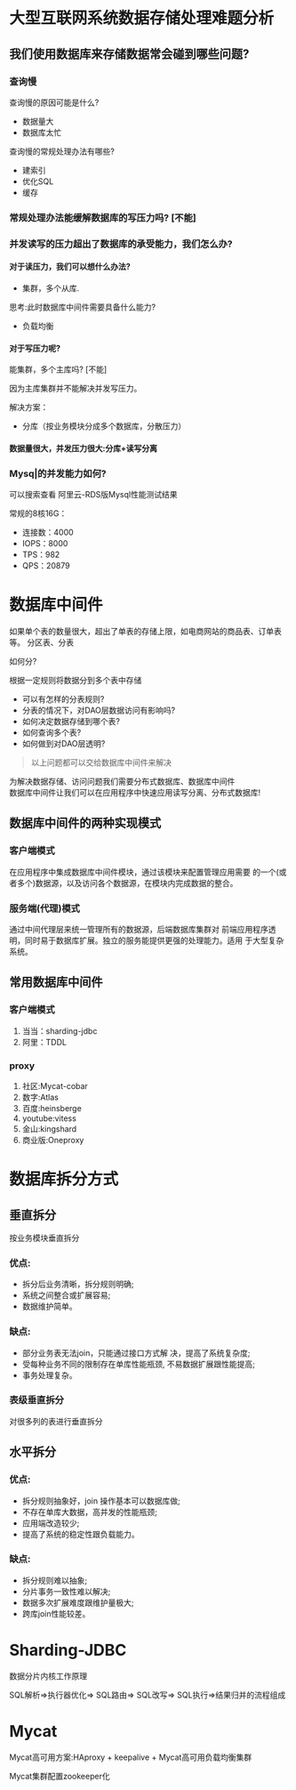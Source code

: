 # 大型互联网系统数据存储处理难题分析
## 我们使用数据库来存储数据常会碰到哪些问题?
### 查询慢
查询慢的原因可能是什么?

- 数据量大
- 数据库太忙

查询慢的常规处理办法有哪些?
- 建索引
- 优化SQL
- 缓存

### 常规处理办法能缓解数据库的写压力吗?  [不能]

### 并发读写的压力超出了数据库的承受能力，我们怎么办?
#### 对于读压力，我们可以想什么办法?
- 集群，多个从库.

思考:此时数据库中间件需要具备什么能力?
- 负载均衡

#### 对于写压力呢?

能集群，多个主库吗? [不能]

因为主库集群并不能解决并发写压力。

解决方案：
- 分库（按业务模块分成多个数据库，分散压力）

#### 数据量很大，并发压力很大:分库+读写分离


### Mysq|的并发能力如何?
可以搜索查看 阿里云-RDS版Mysql性能测试结果

常规的8核16G：

- 连接数：4000
- IOPS：8000
- TPS：982
- QPS：20879


# 数据库中间件
如果单个表的数量很大，超出了单表的存储上限，如电商网站的商品表、订单表等。
分区表、分表

如何分?

根据一定规则将数据分到多个表中存储
- 可以有怎样的分表规则?
- 分表的情况下，对DAO层数据访问有影响吗?
- 如何决定数据存储到哪个表?
- 如何查询多个表?
- 如何做到对DAO层透明?

> 以上问题都可以交给数据库中间件来解决

为解决数据存储、访问问题我们需要分布式数据库、数据库中间件</br>
数据库中间件让我们可以在应用程序中快速应用读写分离、分布式数据库!

## 数据库中间件的两种实现模式
### 客户端模式
在应用程序中集成数据库中间件模块，通过该模块来配置管理应用需要
的一个(或者多个)数据源，以及访问各个数据源，在模块内完成数据的整合。

### 服务端(代理)模式
通过中间代理层来统一管理所有的数据源，后端数据库集群对
前端应用程序透明，同时易于数据库扩展。独立的服务能提供更强的处理能力。适用
于大型复杂系统。

## 常用数据库中间件

### 客户端模式
1. 当当：sharding-jdbc
2. 阿里：TDDL

### proxy
1. 社区:Mycat-cobar
2. 数字:Atlas
3. 百度:heinsberge
4. youtube:vitess 
5. 金山:kingshard
6. 商业版:Oneproxy


# 数据库拆分方式
## 垂直拆分
按业务模块垂直拆分

### 优点:
- 拆分后业务清晰，拆分规则明确;
- 系统之间整合或扩展容易;
- 数据维护简单。
### 缺点:
- 部分业务表无法join，只能通过接口方式解
决，提高了系统复杂度;
- 受每种业务不同的限制存在单库性能瓶颈,
不易数据扩展跟性能提高;
- 事务处理复杂。

### 表级垂直拆分
对很多列的表进行垂直拆分

## 水平拆分
### 优点:
- 拆分规则抽象好，join 操作基本可以数据库做;
- 不存在单库大数据，高并发的性能瓶颈;
- 应用端改造较少;
- 提高了系统的稳定性跟负载能力。

### 缺点:
- 拆分规则难以抽象;
- 分片事务一致性难以解决;
- 数据多次扩展难度跟维护量极大;
- 跨库join性能较差。

# Sharding-JDBC
数据分片内核工作原理

SQL解析=>执行器优化=> SQL路由=> SQL改写=> SQL执行=>结果归并的流程组成

# Mycat
Mycat高可用方案:HAproxy + keepalive + Mycat高可用负载均衡集群

Mycat集群配置zookeeper化
